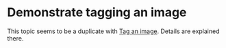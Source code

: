 # Demonstrate tagging an image
This topic seems to be a duplicate with [Tag an image](/domain2/Tag_an_image.md).
Details are explained there.
